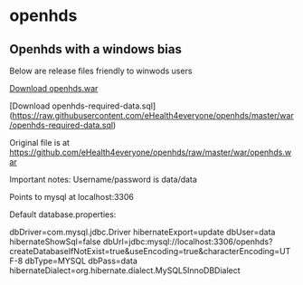 # openhds
## Openhds with a windows bias

Below are release files friendly to winwods users

[Download openhds.war](https://github.com/eHealth4everyone/openhds/raw/master/war/openhds.war)

[Download openhds-required-data.sql] (https://raw.githubusercontent.com/eHealth4everyone/openhds/master/war/openhds-required-data.sql)

Original file is at https://github.com/eHealth4everyone/openhds/raw/master/war/openhds.war


Important notes:
Username/password is data/data

Points to mysql at localhost:3306


Default database.properties:

dbDriver=com.mysql.jdbc.Driver
hibernateExport=update
dbUser=data
hibernateShowSql=false
dbUrl=jdbc:mysql://localhost:3306/openhds?createDatabaseIfNotExist=true&amp;useEncoding=true&amp;characterEncoding=UTF-8
dbType=MYSQL
dbPass=data
hibernateDialect=org.hibernate.dialect.MySQL5InnoDBDialect


